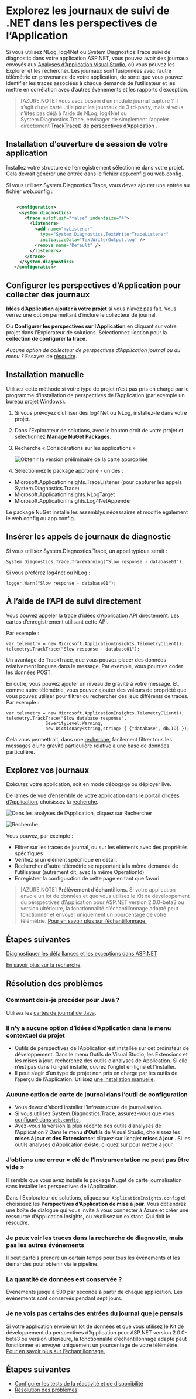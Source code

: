 <properties 
    pageTitle="Explorez les journaux de suivi de .NET dans les perspectives de l’Application" 
    description="Rechercher les journaux générés avec Trace, NLog ou Log4Net." 
    services="application-insights" 
    documentationCenter=".net"
    authors="alancameronwills" 
    manager="douge"/>

<tags 
    ms.service="application-insights" 
    ms.workload="tbd" 
    ms.tgt_pltfrm="ibiza" 
    ms.devlang="na" 
    ms.topic="article" 
    ms.date="07/21/2016" 
    ms.author="awills"/>
 
# <a name="explore-net-trace-logs-in-application-insights"></a>Explorez les journaux de suivi de .NET dans les perspectives de l’Application  

Si vous utilisez NLog, log4Net ou System.Diagnostics.Trace suivi de diagnostic dans votre application ASP.NET, vous pouvez avoir des journaux envoyés aux [Analyses d’Application Visual Studio][start], où vous pouvez les Explorer et les rechercher. Les journaux sont fusionnées avec l’autre télémétrie en provenance de votre application, de sorte que vous pouvez identifier les traces associées à chaque demande de l’utilisateur et les mettre en corrélation avec d’autres événements et les rapports d’exception.




> [AZURE.NOTE] Vous avez besoin d’un module journal capture ? Il s’agit d’une carte utile pour les journaux de 3 rd-party, mais si vous n’êtes pas déjà à l’aide de NLog, log4Net ou System.Diagnostics.Trace, envisager de simplement l’appeler directement [TrackTrace() de perspectives d’Application](app-insights-api-custom-events-metrics.md#track-trace) .


## <a name="install-logging-on-your-app"></a>Installation d’ouverture de session de votre application

Installez votre structure de l’enregistrement sélectionné dans votre projet. Cela devrait générer une entrée dans le fichier app.config ou web.config.

Si vous utilisez System.Diagnostics.Trace, vous devez ajouter une entrée au fichier web.config :

```XML

    <configuration>
     <system.diagnostics>
       <trace autoflush="false" indentsize="4">
         <listeners>
           <add name="myListener" 
             type="System.Diagnostics.TextWriterTraceListener" 
             initializeData="TextWriterOutput.log" />
           <remove name="Default" />
         </listeners>
       </trace>
     </system.diagnostics>
   </configuration>
```

## <a name="configure-application-insights-to-collect-logs"></a>Configurer les perspectives d’Application pour collecter des journaux

**[Idées d’Application ajouter à votre projet](app-insights-asp-net.md)** si vous n’avez pas fait. Vous verrez une option permettant d’inclure le collecteur de journal.

Ou **Configurer les perspectives sur l’Application** en cliquant sur votre projet dans l’Explorateur de solutions. Sélectionnez l’option pour la **collection de configurer la trace**.

*Aucune option de collecteur de perspectives d’Application journal ou du menu ?* Essayez de [résoudre](#troubleshooting).


## <a name="manual-installation"></a>Installation manuelle

Utilisez cette méthode si votre type de projet n’est pas pris en charge par le programme d’installation de perspectives de l’Application (par exemple un bureau projet Windows). 

1. Si vous prévoyez d’utiliser des log4Net ou NLog, installez-le dans votre projet. 
2. Dans l’Explorateur de solutions, avec le bouton droit de votre projet et sélectionnez **Manage NuGet Packages**.
3. Recherche « Considérations sur les applications »

    ![Obtenir la version préliminaire de la carte appropriée](./media/app-insights-asp-net-trace-logs/appinsights-36nuget.png)

4. Sélectionnez le package approprié - un des :
  + Microsoft.ApplicationInsights.TraceListener (pour capturer les appels System.Diagnostics.Trace)
  + Microsoft.ApplicationInsights.NLogTarget
  + Microsoft.ApplicationInsights.Log4NetAppender

Le package NuGet installe les assemblys nécessaires et modifie également le web.config ou app.config.

## <a name="insert-diagnostic-log-calls"></a>Insérer les appels de journaux de diagnostic

Si vous utilisez System.Diagnostics.Trace, un appel typique serait :

    System.Diagnostics.Trace.TraceWarning("Slow response - database01");

Si vous préférez log4net ou NLog :

    logger.Warn("Slow response - database01");


## <a name="using-the-trace-api-directly"></a>À l’aide de l’API de suivi directement

Vous pouvez appeler la trace d’idées d’Application API directement. Les cartes d’enregistrement utilisant cette API. 

Par exemple :

    var telemetry = new Microsoft.ApplicationInsights.TelemetryClient();
    telemetry.TrackTrace("Slow response - database01");

Un avantage de TrackTrace, que vous pouvez placer des données relativement longues dans le message. Par exemple, vous pourriez coder les données POST. 

En outre, vous pouvez ajouter un niveau de gravité à votre message. Et, comme autre télémétrie, vous pouvez ajouter des valeurs de propriété que vous pouvez utiliser pour filtrer ou rechercher des jeux différents de traces. Par exemple :


    var telemetry = new Microsoft.ApplicationInsights.TelemetryClient();
    telemetry.TrackTrace("Slow database response",
                   SeverityLevel.Warning,
                   new Dictionary<string,string> { {"database", db.ID} });

Cela vous permettrait, dans une [recherche][diagnostic], facilement filtrer tous les messages d’une gravité particulière relative à une base de données particulière.

## <a name="explore-your-logs"></a>Explorez vos journaux

Exécutez votre application, soit en mode débogage ou déployer live.

De lames de vue d’ensemble de votre application dans [le portail d’idées d’Application][portal], choisissez la [recherche][diagnostic].

![Dans les analyses de l’Application, cliquez sur Rechercher](./media/app-insights-asp-net-trace-logs/020-diagnostic-search.png)

![Recherche](./media/app-insights-asp-net-trace-logs/10-diagnostics.png)

Vous pouvez, par exemple :

* Filtrer sur les traces de journal, ou sur les éléments avec des propriétés spécifiques
* Vérifiez si un élément spécifique en détail.
* Rechercher d’autre télémétrie se rapportant à la même demande de l’utilisateur (autrement dit, avec la même OperationId) 
* Enregistrer la configuration de cette page en tant que favori

> [AZURE.NOTE] **Prélèvement d’échantillons.** Si votre application envoie un lot de données et que vous utilisez le Kit de développement du perspectives d’Application pour ASP.NET version 2.0.0-beta3 ou version ultérieure, la fonctionnalité d’échantillonnage adapté peut fonctionner et envoyer uniquement un pourcentage de votre télémétrie. [Pour en savoir plus sur l’échantillonnage.](app-insights-sampling.md)

## <a name="next-steps"></a>Étapes suivantes

[Diagnostiquer les défaillances et les exceptions dans ASP.NET][exceptions]

[En savoir plus sur la recherche][diagnostic].



## <a name="troubleshooting"></a>Résolution des problèmes

### <a name="how-do-i-do-this-for-java"></a>Comment dois-je procéder pour Java ?

Utilisez les [cartes de journal de Java](app-insights-java-trace-logs.md).

### <a name="theres-no-application-insights-option-on-the-project-context-menu"></a>Il n’y a aucune option d’idées d’Application dans le menu contextuel du projet

* Outils de perspectives de l’Application est installée sur cet ordinateur de développement. Dans le menu Outils de Visual Studio, les Extensions et les mises à jour, recherchez des outils d’analyses de Application. Si elle n’est pas dans l’onglet installé, ouvrez l’onglet en ligne et l’installer.
* Il peut s’agir d’un type de projet non pris en charge par les outils de l’aperçu de l’Application. Utilisez [une installation manuelle](#manual-installation).

### <a name="no-log-adapter-option-in-the-configuration-tool"></a>Aucune option de carte de journal dans l’outil de configuration

* Vous devez d’abord installer l’infrastructure de journalisation.
* Si vous utilisez System.Diagnostics.Trace, assurez-vous que vous [configuré dans `web.config` ](https://msdn.microsoft.com/library/system.diagnostics.eventlogtracelistener.aspx).
* Avez-vous la version la plus récente des outils d’analyses de l’Application ? Dans le menu **d’Outils** de Visual Studio, choisissez les **mises à jour et des Extensions**et cliquez sur l’onglet **mises à jour** . Si les outils analyses d’Application existe, cliquez sur pour mettre à jour.


### <a name="emptykey"></a>J’obtiens une erreur « clé de l’Instrumentation ne peut pas être vide »

Il semble que vous avez installé le package Nuget de carte journalisation sans installer les perspectives de l’Application.

Dans l’Explorateur de solutions, cliquez sur `ApplicationInsights.config` et choisissez les **Perspectives d’Application de mise à jour**. Vous obtiendrez une boîte de dialogue qui vous invite à vous connecter à Azure et créer une ressource d’Application Insights, ou réutilisez un existant. Qui doit le résoudre.

### <a name="i-can-see-traces-in-diagnostic-search-but-not-the-other-events"></a>Je peux voir les traces dans la recherche de diagnostic, mais pas les autres événements

Il peut parfois prendre un certain temps pour tous les événements et les demandes pour obtenir via le pipeline.

### <a name="limits"></a>La quantité de données est conservée ?

Événements jusqu'à 500 par seconde à partir de chaque application. Les événements sont conservés pendant sept jours.

### <a name="im-not-seeing-some-of-the-log-entries-that-i-expect"></a>Je ne vois pas certains des entrées du journal que je pensais

Si votre application envoie un lot de données et que vous utilisez le Kit de développement du perspectives d’Application pour ASP.NET version 2.0.0-beta3 ou version ultérieure, la fonctionnalité d’échantillonnage adapté peut fonctionner et envoyer uniquement un pourcentage de votre télémétrie. [Pour en savoir plus sur l’échantillonnage.](app-insights-sampling.md)

## <a name="add"></a>Étapes suivantes

* [Configurer les tests de la réactivité et de disponibilité][availability]
* [Résolution des problèmes][qna]





<!--Link references-->

[availability]: app-insights-monitor-web-app-availability.md
[diagnostic]: app-insights-diagnostic-search.md
[exceptions]: app-insights-asp-net-exceptions.md
[portal]: https://portal.azure.com/
[qna]: app-insights-troubleshoot-faq.md
[start]: app-insights-overview.md

 
